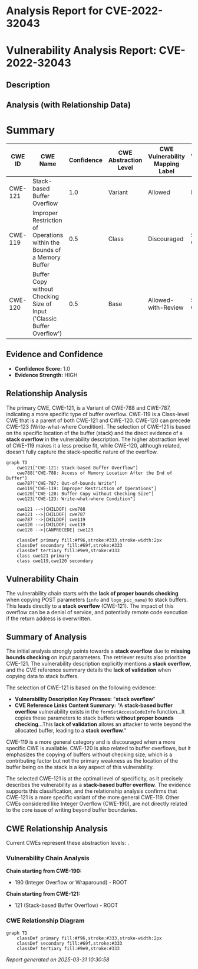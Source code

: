# Analysis Report for CVE-2022-32043

# Vulnerability Analysis Report: CVE-2022-32043

## Description



## Analysis (with Relationship Data)

# Summary
| CWE ID | CWE Name | Confidence | CWE Abstraction Level | CWE Vulnerability Mapping Label | CWE-Vulnerability Mapping Notes |
|---|---|---|---|---|---|
| CWE-121 | Stack-based Buffer Overflow | 1.0 | Variant | Allowed | Primary CWE |
| CWE-119 | Improper Restriction of Operations within the Bounds of a Memory Buffer | 0.5 | Class | Discouraged | Secondary Candidate |
| CWE-120 | Buffer Copy without Checking Size of Input ('Classic Buffer Overflow') | 0.5 | Base | Allowed-with-Review | Secondary Candidate |

## Evidence and Confidence

*   **Confidence Score:** 1.0
*   **Evidence Strength:** HIGH

## Relationship Analysis
The primary CWE, CWE-121, is a Variant of CWE-788 and CWE-787, indicating a more specific type of buffer overflow. CWE-119 is a Class-level CWE that is a parent of both CWE-121 and CWE-120. CWE-120 can precede CWE-123 (Write-what-where Condition). The selection of CWE-121 is based on the specific location of the buffer (stack) and the direct evidence of a **stack overflow** in the vulnerability description. The higher abstraction level of CWE-119 makes it a less precise fit, while CWE-120, although related, doesn't fully capture the stack-specific nature of the overflow.

```mermaid
graph TD
    cwe121["CWE-121: Stack-based Buffer Overflow"]
    cwe788["CWE-788: Access of Memory Location After the End of Buffer"]
    cwe787["CWE-787: Out-of-bounds Write"]
    cwe119["CWE-119: Improper Restriction of Operations"]
    cwe120["CWE-120: Buffer Copy without Checking Size"]
    cwe123["CWE-123: Write-what-where Condition"]
    
    cwe121 -->|CHILDOF| cwe788
    cwe121 -->|CHILDOF| cwe787
    cwe787 -->|CHILDOF| cwe119
    cwe120 -->|CHILDOF| cwe119
    cwe120 -->|CANPRECEDE| cwe123
    
    classDef primary fill:#f96,stroke:#333,stroke-width:2px
    classDef secondary fill:#69f,stroke:#333
    classDef tertiary fill:#9e9,stroke:#333
    class cwe121 primary
    class cwe119,cwe120 secondary
```

## Vulnerability Chain
The vulnerability chain starts with the **lack of proper bounds checking** when copying POST parameters (`info` and `logo_pic_name`) to stack buffers. This leads directly to a **stack overflow** (CWE-121). The impact of this overflow can be a denial of service, and potentially remote code execution if the return address is overwritten.

## Summary of Analysis
The initial analysis strongly points towards a **stack overflow** due to **missing bounds checking** on input parameters. The retriever results also prioritize CWE-121. The vulnerability description explicitly mentions a **stack overflow**, and the CVE reference summary details the **lack of validation** when copying data to stack buffers.

The selection of CWE-121 is based on the following evidence:

*   **Vulnerability Description Key Phrases:** "**stack overflow**"
*   **CVE Reference Links Content Summary:** "A **stack-based buffer overflow** vulnerability exists in the `formSetAccessCodeInfo` function...It copies these parameters to stack buffers **without proper bounds checking**...This **lack of validation** allows an attacker to write beyond the allocated buffer, leading to a **stack overflow**."

CWE-119 is a more general category and is discouraged when a more specific CWE is available. CWE-120 is also related to buffer overflows, but it emphasizes the copying of buffers without checking size, which is a contributing factor but not the primary weakness as the location of the buffer being on the stack is a key aspect of this vulnerability.

The selected CWE-121 is at the optimal level of specificity, as it precisely describes the vulnerability as a **stack-based buffer overflow**. The evidence supports this classification, and the relationship analysis confirms that CWE-121 is a more specific variant of the more general CWE-119. Other CWEs considered like Integer Overflow (CWE-190), are not directly related to the core issue of writing beyond buffer boundaries.


## CWE Relationship Analysis

Current CWEs represent these abstraction levels: .


### Vulnerability Chain Analysis

**Chain starting from CWE-190:**
- 190 (Integer Overflow or Wraparound) - ROOT


**Chain starting from CWE-121:**
- 121 (Stack-based Buffer Overflow) - ROOT



### CWE Relationship Diagram

```mermaid
graph TD
    classDef primary fill:#f96,stroke:#333,stroke-width:2px
    classDef secondary fill:#69f,stroke:#333
    classDef tertiary fill:#9e9,stroke:#333
```



*Report generated on 2025-03-31 10:30:58*
